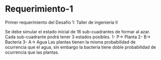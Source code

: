 # Requerimiento-1
Primer requerimiento del Desafío 1: Taller de ingeniería II

Se debe simular el estado inicial de 16 sub-cuadrantes de formar al azar. Cada sub-cuadrante podrá tener 3 estados posibles.
1- P-> Planta
2- B-> Bacteria
3- A-> Agua
Las plantas tienen la misma probabilidad de ocurrencia que el agua, sin embargo la bacteria tiene doble probabilidad de ocurrencia que las plantas.
